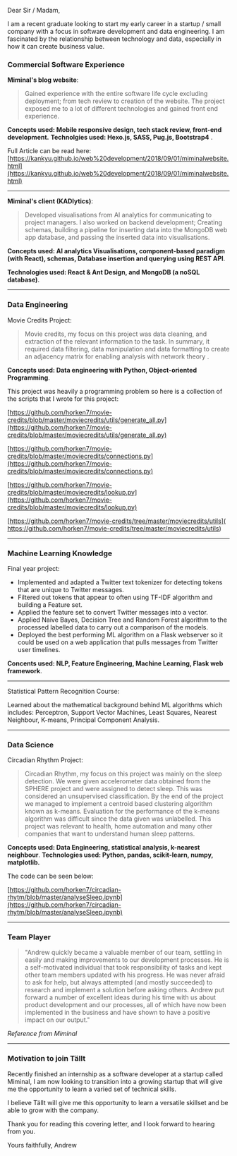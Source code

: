 Dear Sir / Madam,

I am a recent graduate looking to start my early career in a startup / small company with a focus in software development and data engineering. I am fascinated by the relationship between technology and data, especially in how it can create business value. 



### Commercial Software Experience 

**Miminal's blog website**:

> Gained experience with the entire software life cycle excluding deployment; from tech review to creation of the website.
The project exposed me to a lot of different technologies and gained front end experience.

**Concepts used: Mobile responsive design, tech stack review, front-end development.**
**Technolgies used: Hexo.js, SASS, Pug.js, Bootstrap4** .

Full Article can be read here: [https://kankyu.github.io/web%20development/2018/09/01/miminalwebsite.html](https://kankyu.github.io/web%20development/2018/09/01/miminalwebsite.html)

---

**Miminal's client (KADlytics)**:
> Developed visualisations from AI analytics for communicating to project managers. I also worked on backend development; Creating schemas, building a pipeline for inserting data into the MongoDB web app database, and passing the inserted data into visualisations.

**Concepts used: AI analytics Visualisations, component-based paradigm (with React), schemas, Database insertion and querying using REST API**. 

**Technologies used: React & Ant Design, and MongoDB (a noSQL database)**.

---

### Data Engineering

Movie Credits Project:

> Movie credits, my focus on this project was data cleaning, and extraction of the relevant information to the task. In summary, it required data filtering, data manipulation and data formatting to create an adjacency matrix for enabling analysis with network theory . 

**Concepts used: Data engineering with Python, Object-oriented Programming**.

This project was heavily a programming problem so here is a collection of the scripts that I wrote for this project:

[https://github.com/horken7/movie-credits/blob/master/moviecredits/utils/generate_all.py](https://github.com/horken7/movie-credits/blob/master/moviecredits/utils/generate_all.py)

[https://github.com/horken7/movie-credits/blob/master/moviecredits/connections.py](https://github.com/horken7/movie-credits/blob/master/moviecredits/connections.py)

[https://github.com/horken7/movie-credits/blob/master/moviecredits/lookup.py](https://github.com/horken7/movie-credits/blob/master/moviecredits/lookup.py)

[https://github.com/horken7/movie-credits/tree/master/moviecredits/utils](
https://github.com/horken7/movie-credits/tree/master/moviecredits/utils)

---

### Machine Learning Knowledge

Final year project:
* Implemented and adapted a Twitter text tokenizer for detecting tokens that are unique to Twitter messages.
* Filtered out tokens that appear to often using TF-IDF algorithm and building a Feature set.
* Applied the feature set to convert Twitter messages into a vector.
* Applied Naive Bayes, Decision Tree and Random Forest algorithm to the processed labelled data to carry out a comparison of the models.
* Deployed the best performing ML algorithm on a Flask webserver so it could be used on a web application that pulls messages from Twitter user timelines.

**Concents used: NLP, Feature Engineering, Machine Learning, Flask web framework**.

---

Statistical Pattern Recognition Course:

Learned about the mathematical background behind ML algorithms which includes: Perceptron, Support Vector Machines, Least Squares, Nearest Neighbour, K-means, Principal Component Analysis.

---

### Data Science

Circadian Rhythm Project:

> Circadian Rhythm, my focus on this project was mainly on the sleep detection. We were given accelerometer data obtained from the SPHERE project and were assigned to detect sleep. This was considered an unsupervised classification. By the end of the project we managed to implement a centroid based clustering algorithm known as k-means. Evaluation for the performance of the k-means algorithm was difficult since the data given was unlabelled. This project was relevant to health, home
automation and many other companies that want to understand human sleep patterns. 

**Concepts used: Data Engineering, statistical analysis, k-nearest neighbour**.
**Technologies used: Python, pandas, scikit-learn, numpy, matplotlib.**

The code can be seen below:

[https://github.com/horken7/circadian-rhytm/blob/master/analyseSleep.ipynb](https://github.com/horken7/circadian-rhytm/blob/master/analyseSleep.ipynb)

--- 

### Team Player
> "Andrew quickly became a valuable member of our team, settling in easily and making improvements to our development processes. He is a self-motivated individual that took responsibility of tasks and kept other team members updated with his progress. He was never afraid to ask for help, but always attempted (and mostly succeeded) to research and implement a solution before asking others. Andrew put forward a number of excellent ideas during his time with us about product development and our processes, all of which have now been implemented in the business and have shown to have a positive impact on our output."

*Reference from Miminal*

---

### Motivation to join Tällt

Recently finished an internship as a software developer at a startup called Miminal, I am now looking to transition into a growing startup that will give me the opportunity to learn a varied set of technical skills.

I believe Tällt will give me this opportunity to learn a versatile skillset and be able to grow with the company.

Thank you for reading this covering letter, and I look forward to hearing from you.

Yours faithfully,
Andrew